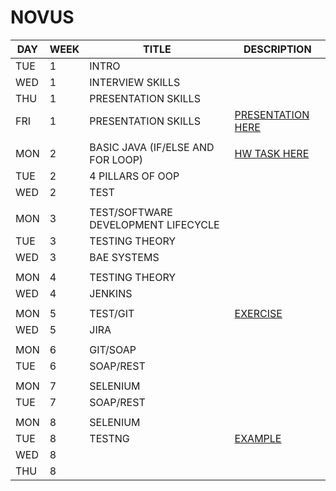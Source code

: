 # NOVUS

| DAY | WEEK | TITLE | DESCRIPTION |
| -- | -- | -- | -- |
| TUE | 1 | INTRO |  |
| WED | 1 | INTERVIEW SKILLS |  |
| THU | 1 | PRESENTATION SKILLS |  |
| FRI | 1 | PRESENTATION SKILLS | [PRESENTATION HERE](https://github.com/ahmy22/novus/blob/master/stuff/presentation/novus.pptx) |
|  |  |  |  |
| MON | 2 | BASIC JAVA (IF/ELSE AND FOR LOOP) | [HW TASK HERE](https://github.com/ahmy22/novus/blob/master/novus/src/novus/days.java) |
| TUE | 2 | 4 PILLARS OF OOP |  |
| WED | 2 | TEST |  |
|  |  |  |  |
| MON | 3 | TEST/SOFTWARE DEVELOPMENT LIFECYCLE |  |
| TUE | 3 | TESTING THEORY |  |
| WED | 3 | BAE SYSTEMS |  |
|  |  |  |  |
| MON | 4 | TESTING THEORY |  |
| WED | 4 | JENKINS |  |
|  |  |  |  |
| MON | 5 | TEST/GIT | [EXERCISE](https://learngitbranching.js.org/?locale=en_US) |
| WED | 5 | JIRA |  |
|  |  |  |  |
| MON | 6 | GIT/SOAP |  |
| TUE | 6 | SOAP/REST |  |
|  |  |  |  |
| MON | 7 | SELENIUM |  |
| TUE | 7 | SOAP/REST |  |
| |  |  |  |
| MON | 8 | SELENIUM |  |
| TUE | 8 | TESTNG | [EXAMPLE](https://github.com/ahmy22/novus/tree/master/testNG) |
| WED | 8 |  |  |
| THU | 8 |  |  |





